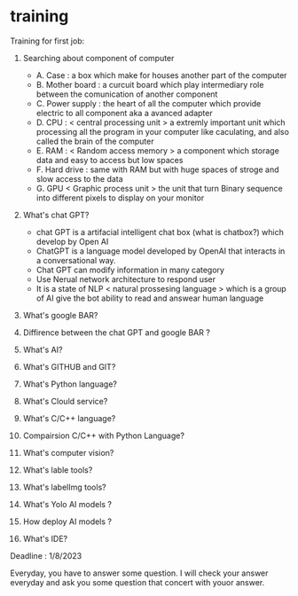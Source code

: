 # training
Training for first job: 

1. Searching about component of computer
   - A. Case : a box which make for houses another part of the computer
   - B. Mother board : a curcuit board which play intermediary role between the comunication of another component
   - C. Power supply : the heart of all the computer which provide electric to all component aka a avanced adapter
   - D. CPU : < central processing unit > a extremly important unit which processing all the program in your computer like caculating, and also called the brain of the computer
   - E. RAM : < Random access memory > a component which storage data and easy to access but low spaces
   - F. Hard drive : same with RAM but with huge spaces of stroge and slow access to the data
   - G. GPU < Graphic process unit > the unit that turn Binary sequence into different pixels to display on your monitor



2. What's chat GPT?
   - chat GPT is a artifacial intelligent chat box (what is chatbox?) which develop by Open AI
   - ChatGPT is a language model developed by OpenAI that interacts in a conversational way.
   - Chat GPT can modify information in many category
   - Use Nerual network architecture to respond user
   - It is a state of NLP < natural prossesing language > which is a group of AI give the bot ability to read and answear human language 



3. What's google BAR?
4. Diffirence between the chat GPT and google BAR ?
5. What's AI?
6. What's GITHUB and GIT?
7. What's Python language?
8. What's Clould service?
9. What's C/C++ language?
10. Compairsion C/C++ with Python Language?
11. What's computer vision?
12. What's lable tools?
13. What's labelImg tools?
14. What's Yolo AI models ?
15. How deploy AI models ?
16. What's IDE?



Deadline : 1/8/2023

Everyday, you have to answer some question. I will check your answer everyday and ask you some question that concert with youor answer.
